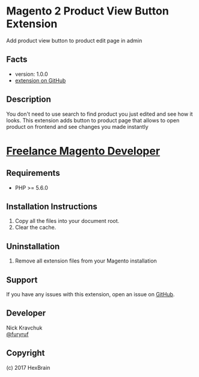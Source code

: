 Magento 2 Product View Button Extension
=====================
Add product view button to product edit page in admin

Facts
-----
- version: 1.0.0
- [extension on GitHub](https://github.com/HexBrain/Magento2ViewProductButton)

Description
-----------
You don't need to use search to find product you just edited and see how it looks. This extension adds button to product page that allows to open product on frontend and see changes you made instantly
# [Freelance Magento Developer](https://www.phpfreelanceprogrammer.com/magento-programmer.html)
Requirements
------------
- PHP >= 5.6.0

Installation Instructions
-------------------------
1. Copy all the files into your document root.
2. Clear the cache.

Uninstallation
--------------
1. Remove all extension files from your Magento installation

Support
-------
If you have any issues with this extension, open an issue on [GitHub](https://github.com/HexBrain/Magento2ViewProductButton/issues).

Developer
---------
Nick Kravchuk  
[@furyruf](https://twitter.com/furyruf)

Copyright
---------
(c) 2017 HexBrain
